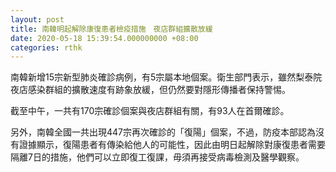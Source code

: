 ```yaml
---
layout: post
title: 南韓明起解除康復患者檢疫措施　夜店群組擴散放緩
date: 2020-05-18 15:39:54.000000000 +08:00
categories: rthk
---
```


南韓新增15宗新型肺炎確診病例，有5宗屬本地個案。衛生部門表示，雖然梨泰院夜店感染群組的擴散速度有跡象放緩，但仍然要對隱形傳播者保持警惕。

截至中午，一共有170宗確診個案與夜店群組有關，有93人在首爾確診。

另外，南韓全國一共出現447宗再次確診的「復陽」個案，不過，防疫本部認為沒有證據顯示，復陽患者有傳染給他人的可能性，因此由明日起解除對康復患者需要隔離7日的措施，他們可以立即復工復課，毋須再接受病毒檢測及醫學觀察。
